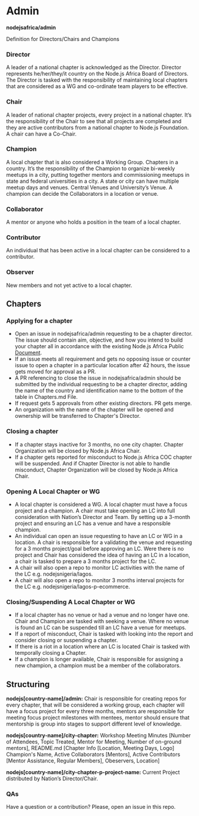 # Admin
**nodejsafrica/admin**


Definition for Directors/Chairs and Champions

### Director

A leader of a national chapter is acknowledged as the Director. Director represents he/her/they/it country on the Node.js Africa Board of Directors. The Director is tasked with the responsibility of maintaining local chapters that are considered as a WG and co-ordinate team players to be effective.

### Chair

A leader of national chapter projects, every project in a national chapter. It’s the responsibility of the Chair to see that all projects are completed and they are active contributors from a national chapter to Node.js Foundation.  A chair can have a Co-Chair.

### Champion

A local chapter that is also considered a Working Group. Chapters in a country. It’s the responsibility of the 
Champion to organize bi-weekly meetups in a city, putting together mentors and commissioning meetups in state and federal universities in a city. A state or city can have multiple meetup days and venues. Central Venues and University’s Venue. A champion can decide the Collaborators in a location or venue. 

### Collaborator

A mentor or anyone who holds a position in the team of a local chapter.


### Contributor

An individual that has been active in a local chapter can be considered to a contributor.

### Observer 

New members and not yet active to a local chapter.

## Chapters

### Applying for a chapter
-    Open an issue in nodejsafrica/admin requesting to be a chapter director. The issue should contain aim, objective, and how you intend to build your chapter all in accordance with the existing Node.js Africa Public [Document](https://github.com/nodejsafrica/nodejsafrica). 
-    If an issue meets all requirement and gets no opposing issue or counter issue to open a chapter in a particular location after 42 hours, the issue gets moved for approval as a PR.
-    A PR referencing to close the issue in nodejsafrica/admin should be submitted by the individual requesting to be a chapter director, adding the name of the country and identification name to the bottom of the table in Chapters.md File.
-    If request gets 5 approvals from other existing directors. PR gets merge.
-    An organization with the name of the chapter will be opened and ownership will be transferred to Chapter's Director.

### Closing a chapter
-    If a chapter stays inactive for 3 months, no one city chapter. Chapter Organization will be closed by Node.js Africa Chair.
-    If a chapter gets reported for misconduct to Node.js Africa COC chapter will be suspended. And if Chapter Director is not able to handle misconduct, Chapter Organization will be closed by Node.js Africa Chair.


### Opening A Local Chapter or WG 
-    A local chapter is considered a WG. A local chapter must have a focus project and a champion. A chair must take opening an LC into full consideration with Nation’s Director and Team. By setting up a 3-month project and ensuring an LC has a venue and have a responsible champion.
-    An individual can open an issue requesting to have an LC or WG in a location. A chair is responsible for a validating the venue and requesting for a 3 months project/goal before approving an LC. Were there is no project and Chair has considered the idea of having an LC in a location, a chair is tasked to prepare a 3 months project for the LC.
-    A chair will also open a repo to monitor LC activities with the name of the LC e.g. nodejsnigeria/lagos.
-    A chair will also open a repo to monitor 3 months interval projects for the LC e.g. nodejsnigeria/lagos-p-ecommerce.

### Closing/Suspending A Local Chapter or WG 
-    If a local chapter has no venue or had a venue and no longer have one. Chair and Champion are tasked with seeking a venue. Where no venue is found an LC can be suspended till an LC have a venue for meetups.
-    If a report of misconduct, Chair is tasked with looking into the report and consider closing or suspending a chapter.
-    If there is a riot in a location where an LC is located Chair is tasked with temporally closing a Chapter.
-    If a champion is longer available, Chair is responsible for assigning a new champion, a champion must be a member of the collaborators. 

## Structuring

**nodejs[country-name]/admin:** Chair is responsible for creating repos for every chapter, that will be considered a working group, each chapter will have a focus project for every three months, mentors are responsible for meeting focus project milestones with mentees, mentor should ensure that mentorship is group into stages to support different level of knowledge. 

**nodejs[country-name]/city-chapter:** Workshop Meeting Minutes [Number of Attendees, Topic Treated, Mentor for Meeting, Number of on-ground mentors], README.md [Chapter Info [Location, Meeting Days, Logo] Champion's Name, Active Collaborators [Mentors], Active Contributors [Mentor Assistance, Regular Members], Obeservers, Location]

**nodejs[country-name]/city-chapter-p-project-name:** Current Project distributed by Nation’s Director/Chair. 


### QAs

Have a question or a contribution? Please, open an issue in this repo.
